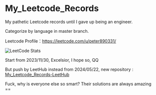 # My_Leetcode_Records
My pathetic Leetcode records until I gave up being an engineer.

Categorize by language in master branch.

Leetcode Profile：https://leetcode.com/u/peter890331/

![LeetCode Stats](https://leetcard.jacoblin.cool/peter890331?theme=wtf&font=Bai%20Jamjuree&ext=activity)

Start from 2023/11/30, Excelsior, I hope so, QQ

But push by LeetHub instead from 2024/05/22, new repository : [My_Leetcode_Records-LeetHub][1]

Fuck, why is everyone else so smart? Their solutions are always amazing ==

[1]: https://github.com/peter890331/My_Leetcode_Records-LeetHub
